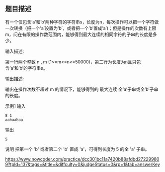 ## 题目描述
有一个仅包含’a’和’b’两种字符的字符串s，长度为n，每次操作可以把一个字符做一次转换（把一个’a’设置为’b’，或者把一个’b’置成’a’)；但是操作的次数有上限m，问在有限的操作数范围内，能够得到最大连续的相同字符的子串的长度是多少。

输入描述:

第一行两个整数 n , m (1<=m<=n<=50000)，第二行为长度为n且只包含’a’和’b’的字符串s。

输出描述:

输出在操作次数不超过 m 的情况下，能够得到的 最大连续 全’a’子串或全’b’子串的长度。

示例1
输入
```
8 1
aabaabaa
```
输出
```
5
```
说明
把第一个 'b' 或者第二个 'b' 置成 'a'，可得到长度为 5 的全 'a' 子串。

https://www.nowcoder.com/practice/dcc301bc11a7420b88afdbd272299809?tpId=137&tags=&title=&diffculty=0&judgeStatus=0&rp=1&tab=answerKey